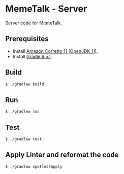 # MemeTalk - Server

Server code for MemeTalk.

## Prerequisites

- Install [Amazon Corretto 11 (OpenJDK 11)](https://docs.aws.amazon.com/corretto/latest/corretto-11-ug/downloads-list.html).
- Install [Gradle 6.5.1](https://gradle.org/install/).

## Build

```bash
$ ./gradlew build
```

## Run

```bash
$ ./gradlew run
```

## Test

```bash
$ ./gradlew test
```

## Apply Linter and reformat the code
```bash
$ ./gradlew spotlessApply
```
